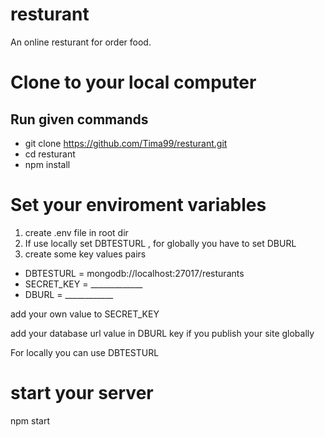 # resturant
An online resturant for order food. 

# Clone to your local computer
## Run given commands
- git clone https://github.com/Tima99/resturant.git 
- cd resturant
- npm install

# Set your enviroment variables

1. create .env file in root dir <br/>
2. If use locally set DBTESTURL , for globally you have to set DBURL  <br/>
3. create some key values pairs

- DBTESTURL = mongodb://localhost:27017/resturants <br/>
- SECRET_KEY = _____________ <br/>
- DBURL = ____________

add your own value to SECRET_KEY <br/>

add your database url value in DBURL key if you publish your site globally <br/>
 
For locally you can use  DBTESTURL <br/>

# start your server

npm start
